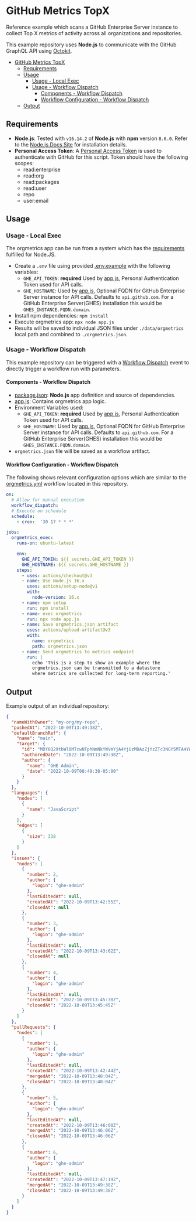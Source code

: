 # GitHub Metrics TopX

Reference example which scans a GitHub Enterprise Server instance to collect Top X metrics of activity across all organizations and repositories.

This example repository uses **Node.js** to communicate with the GitHub GraphQL API using [Octokit](https://github.com/octokit).

- [GitHub Metrics TopX](#github-metrics-topx)
  - [Requirements](#requirements)
  - [Usage](#usage)
    - [Usage - Local Exec](#usage---local-exec)
    - [Usage - Workflow Dispatch](#usage---workflow-dispatch)
      - [Components - Workflow Dispatch](#components---workflow-dispatch)
      - [Workflow Configuration - Workflow Dispatch](#workflow-configuration---workflow-dispatch)
  - [Output](#output)

## Requirements

- **Node.js**: Tested with `v16.14.2` of **Node.js** with **npm** version `8.6.0`.  Refer to the [Node.js Docs Site](https://nodejs.org/en/) for installation details.
- **Personal Access Token**: A [Personal Access Token](https://docs.github.com/en/authentication/keeping-your-account-and-data-secure/creating-a-personal-access-token) is used to authenticate with GitHub for this script.  Token should have the following scopes:
  - read:enterprise
  - read:org
  - read:packages
  - read:user
  - repo
  - user:email

## Usage

### Usage - Local Exec

The orgmetrics app can be run from a system which has the [requirements](#requirements) fulfilled for Node.JS.

- Create a `.env` file using provided [.env.example](.env.example) with the following variables:
  - `GHE_API_TOKEN`: **required** Used by [app.js](./app.js), Personal Authentication Token used for API calls.
  - `GHE_HOSTNAME`: Used by [app.js](./app.js), Optional FQDN for GitHub Enterprise Server instance for API calls.  Defaults to `api.github.com`.  For a GitHub Enterprise Server(GHES) installation this would be `GHES_INSTANCE.FQDN.domain`.
- Install npm dependencies:
  `npm install`
- Execute orgmetrics app:
  `npx node app.js`
- Results will be saved to individual JSON files under `./data/orgmetrics` local path and combined to `./orgmetrics.json`.

### Usage - Workflow Dispatch

This example repository can be triggered with a [Workflow Dispatch](https://docs.github.com/en/actions/using-workflows/events-that-trigger-workflows#workflow_dispatch) event to directly trigger a workflow run with parameters.

#### Components - Workflow Dispatch

- [package.json](./package.json): **Node.js** app definition and source of dependencies.
- [app.js](./app.js): Contains orgmetrics app logic.
- Environment Variables used:
  - `GHE_API_TOKEN`: **required** Used by [app.js](./app.js), Personal Authentication Token used for API calls.
  - `GHE_HOSTNAME`: Used by [app.js](./app.js), Optional FQDN for GitHub Enterprise Server instance for API calls.  Defaults to `api.github.com`.  For a GitHub Enterprise Server(GHES) installation this would be `GHES_INSTANCE.FQDN.domain`.
- `orgmetrics.json` file will be saved as a workflow artifact.

#### Workflow Configuration - Workflow Dispatch

The following shows relevant configuration options which are similar to the [orgmetrics.yml](.github/workflows/orgmetrics.yml) workflow located in this repository.

```yaml
on:
  # Allow for manual execution
  workflow_dispatch:
  # Execute on schedule
  schedule:
    - cron:  '30 17 * * *'

jobs:
  orgmetrics_exec:
    runs-on: ubuntu-latest

    env:
      GHE_API_TOKEN: ${{ secrets.GHE_API_TOKEN }}
      GHE_HOSTNAME: ${{ secrets.GHE_HOSTNAME }}
    steps:
      - uses: actions/checkout@v3
      - name: Use Node.js 16.x
        uses: actions/setup-node@v1
        with:
          node-version: 16.x
      - name: npm setup
        run: npm install
      - name: exec orgmetrics
        run: npx node app.js
      - name: Save orgmetrics.json artifact
        uses: actions/upload-artifact@v3
        with:
          name: orgmetrics
          path: orgmetrics.json
      - name: Send orgmetrics to metrics endpoint
        run: |
          echo 'This is a step to show an example where the
          orgmetrics.json can be transmitted to a datastore
          where metrics are collected for long-term reporting.'

```

## Output

Example output of an individual repository:

```json
{
  "nameWithOwner": "my-org/my-repo",
  "pushedAt": "2022-10-09T13:49:38Z",
  "defaultBranchRef": {
    "name": "main",
    "target": {
      "id": "MDY6Q29tbWl0MTcwNTphNmNkYWVmYjA4YjUzMDAzZjYzZTc3NGY5MTA4YWY5ODE5YWZlZmNh",
      "authoredDate": "2022-10-09T13:49:38Z",
      "author": {
        "name": "GHE Admin",
        "date": "2022-10-09T08:49:38-05:00"
      }
    }
  },
  "languages": {
    "nodes": [
      {
        "name": "JavaScript"
      }
    ],
    "edges": [
      {
        "size": 338
      }
    ]
  },
  "issues": {
    "nodes": [
      {
        "number": 2,
        "author": {
          "login": "ghe-admin"
        },
        "lastEditedAt": null,
        "createdAt": "2022-10-09T13:42:55Z",
        "closedAt": null
      },
      {
        "number": 3,
        "author": {
          "login": "ghe-admin"
        },
        "lastEditedAt": null,
        "createdAt": "2022-10-09T13:43:02Z",
        "closedAt": null
      },
      {
        "number": 4,
        "author": {
          "login": "ghe-admin"
        },
        "lastEditedAt": null,
        "createdAt": "2022-10-09T13:45:38Z",
        "closedAt": "2022-10-09T13:45:45Z"
      }
    ]
  },
  "pullRequests": {
    "nodes": [
      {
        "number": 1,
        "author": {
          "login": "ghe-admin"
        },
        "lastEditedAt": null,
        "createdAt": "2022-10-09T13:42:44Z",
        "mergedAt": "2022-10-09T13:48:04Z",
        "closedAt": "2022-10-09T13:48:04Z"
      },
      {
        "number": 5,
        "author": {
          "login": "ghe-admin"
        },
        "lastEditedAt": null,
        "createdAt": "2022-10-09T13:46:00Z",
        "mergedAt": "2022-10-09T13:46:06Z",
        "closedAt": "2022-10-09T13:46:06Z"
      },
      {
        "number": 6,
        "author": {
          "login": "ghe-admin"
        },
        "lastEditedAt": null,
        "createdAt": "2022-10-09T13:47:19Z",
        "mergedAt": "2022-10-09T13:49:38Z",
        "closedAt": "2022-10-09T13:49:38Z"
      }
    ]
  }
}
```
